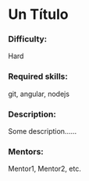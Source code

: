 
# Un Título
### Difficulty:
Hard
### Required skills:
git, angular, nodejs
### Description:
Some description......
### Mentors:
Mentor1, Mentor2, etc.
